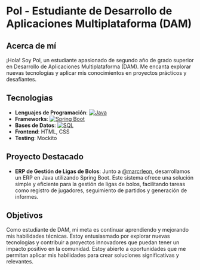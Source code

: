 # Pol - Estudiante de Desarrollo de Aplicaciones Multiplataforma (DAM)

## Acerca de mí
¡Hola! Soy Pol, un estudiante apasionado de segundo año de grado superior en Desarrollo de Aplicaciones Multiplataforma (DAM). Me encanta explorar nuevas tecnologías y aplicar mis conocimientos en proyectos prácticos y desafiantes.

## Tecnologias
- **Lenguajes de Programación**: [![Java](https://img.shields.io/badge/Java-ED8B00?style=for-the-badge&logo=java&logoColor=white)](#) 
- **Frameworks**: [![Spring Boot](https://img.shields.io/badge/Spring_Boot-6DB33F?style=for-the-badge&logo=spring&logoColor=white)](#)
- **Bases de Datos**: [![SQL](https://img.shields.io/badge/SQL-4479A1?style=for-the-badge&logo=postgresql&logoColor=white)](#)
- **Frontend**: HTML, CSS
- **Testing**: Mockito

## Proyecto Destacado
- **ERP de Gestión de Ligas de Bolos**: Junto a [@marcrleon](https://github.com/marcrleon), desarrollamos un ERP en Java utilizando Spring Boot. Este sistema ofrece una solución simple y eficiente para la gestión de ligas de bolos, facilitando tareas como registro de jugadores, seguimiento de partidos y generación de informes.

## Objetivos
Como estudiante de DAM, mi meta es continuar aprendiendo y mejorando mis habilidades técnicas. Estoy entusiasmado por explorar nuevas tecnologías y contribuir a proyectos innovadores que puedan tener un impacto positivo en la comunidad. Estoy abierto a oportunidades que me permitan aplicar mis habilidades para crear soluciones significativas y relevantes.
